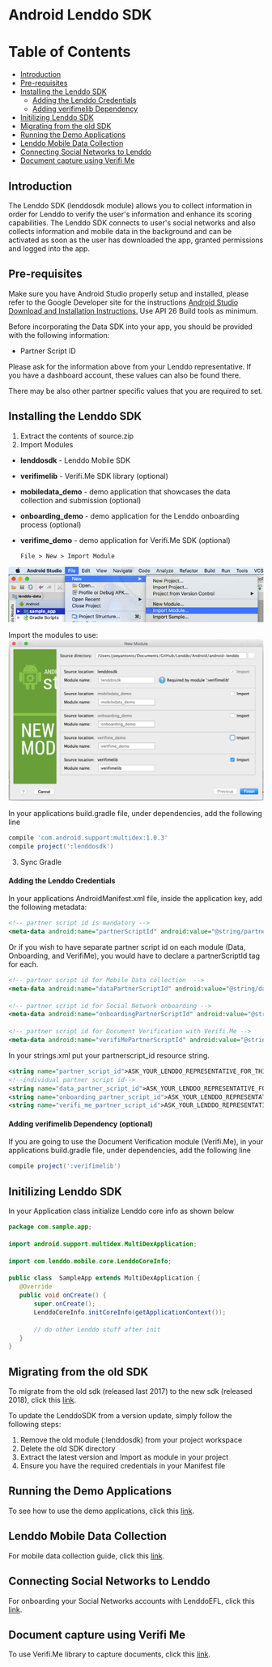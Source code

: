 # Android Lenddo SDK


Table of Contents
=================

- [Introduction](#introduction)
- [Pre-requisites](#pre-requisites)
- [Installing the Lenddo SDK](#installing-the-lenddo-sdk)
   - [Adding the Lenddo Credentials](#adding-the-lenddo-credentials)
   - [Adding verifimelib Dependency](#adding-verifimelib-dependency)
- [Initilizing Lenddo SDK](#initilizing-lenddo-sdk)
- [Migrating from the old SDK](#migrating-from-the-old-sdk)
- [Running the Demo Applications](#running-the-demo-applications)
- [Lenddo Mobile Data Collection](#lenddo-mobile-data-collection)
- [Connecting Social Networks to Lenddo](#connecting-social-networks-to-lenddo)
- [Document capture using Verifi Me](#document-capture-using-verifi-me)

## Introduction
The Lenddo SDK (lenddosdk module) allows you to collect information in order for Lenddo to verify the user's information and enhance its scoring capabilities. The Lenddo SDK connects to user's social networks and also collects information and mobile data in the background and can be activated as soon as the user has downloaded the app, granted permissions and logged into the app.

## Pre-requisites
Make sure you have Android Studio properly setup and installed, please refer to the Google Developer site for the instructions [Android Studio Download and Installation Instructions.](https://developer.android.com/sdk/index.html) Use API 26 Build tools as minimum.

Before incorporating the Data SDK into your app, you should be provided with the following information:

 * Partner Script ID

Please ask for the information above from your Lenddo representative. If you have a dashboard account, these values can also be found there.

There may be also other partner specific values that you are required to set.

## Installing the Lenddo SDK

1. Extract the contents of source.zip
2. Import Modules

 + **lenddosdk** - Lenddo Mobile SDK
 + **verifimelib** - Verifi.Me SDK library (optional)
 + **mobiledata_demo** - demo application that showcases the data collection and submission (optional)
 + **onboarding_demo** - demo application for the Lenddo onboarding process (optional)
 + **verifime_demo** - demo application for Verifi.Me SDK (optional)
       
       File > New > Import Module
![](https://github.com/Lenddo/android-lenddo/blob/master/wiki/file_new_import-module.png)
       
 Import the modules to use:
![](https://github.com/Lenddo/android-lenddo/blob/master/wiki/import_selected_modules.png)


In your applications build.gradle file, under dependencies, add the following line

```gradle
compile 'com.android.support:multidex:1.0.3'
compile project(':lenddosdk')
```

3. Sync Gradle

#### Adding the Lenddo Credentials

In your applications AndroidManifest.xml file, inside the application key, add the following metadata:

```xml
<!-- partner script id is mandatory -->
<meta-data android:name="partnerScriptId" android:value="@string/partner_script_id" />
```

Or if you wish to have separate partner script id on each module (Data, Onboarding, and VerifiMe), you would have to declare a partnerScriptId tag for each.

```xml
<!-- partner script id for Mobile Data collection  -->
<meta-data android:name="dataPartnerScriptId" android:value="@string/data_partner_script_id" />

<!-- partner script id for Social Network onboarding -->
<meta-data android:name="onboardingPartnerScriptId" android:value="@string/onboarding_partner_script_id" />

<!-- partner script id for Document Verification with Verifi.Me -->
<meta-data android:name="verifiMePartnerScriptId" android:value="@string/verifi_me_partner_script_id" />

```

In your strings.xml put your partnerscript_id resource string.

```xml
<string name="partner_script_id">ASK_YOUR_LENDDO_REPRESENTATIVE_FOR_THIS_VALUE</string>
<!--individual partner script id-->
<string name="data_partner_script_id">ASK_YOUR_LENDDO_REPRESENTATIVE_FOR_THIS_VALUE</string>
<string name="onboarding_partner_script_id">ASK_YOUR_LENDDO_REPRESENTATIVE_FOR_THIS_VALUE</string>
<string name="verifi_me_partner_script_id">ASK_YOUR_LENDDO_REPRESENTATIVE_FOR_THIS_VALUE</string>
```

#### Adding verifimelib Dependency (optional)

If you are going to use the Document Verification module (Verifi.Me), in your applications build.gradle file, under dependencies, add the following line

```gradle
compile project(':verifimelib')
```

## Initilizing Lenddo SDK
In your Application class initialize Lenddo core info as shown below 

```java
package com.sample.app;

import android.support.multidex.MultiDexApplication;

import com.lenddo.mobile.core.LenddoCoreInfo;

public class  SampleApp extends MultiDexApplication {
   @Override
   public void onCreate() {
       super.onCreate();
       LenddoCoreInfo.initCoreInfo(getApplicationContext());

       // do other Lenddo stuff after init
   }
}
```

## Migrating from the old SDK

To migrate from the old sdk (released last 2017) to the new sdk (released 2018), click this [link](wiki/migration.md).

To update the LenddoSDK from a version update, simply follow the following steps:

 1. Remove the old module (:lenddosdk) from your project workspace
 2. Delete the old SDK directory
 3. Extract the latest version and Import as module in your project
 4. Ensure you have the required credentials in your Manifest file

## Running the Demo Applications

To see how to use the demo applications, click this [link](wiki/demo.md).

## Lenddo Mobile Data Collection

For mobile data collection guide, click this [link](wiki/datasdk.md).

## Connecting Social Networks to Lenddo

For onboarding your Social Networks accounts with LenddoEFL, click this [link](wiki/onboardingsdk.md).

## Document capture using Verifi Me

To use Verifi.Me library to capture documents, click this [link](wiki/verifime.md).

